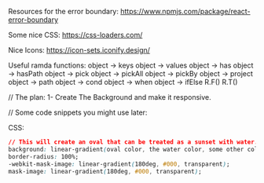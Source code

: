 Resources for the error boundary:
https://www.npmjs.com/package/react-error-boundary

Some nice CSS:
https://css-loaders.com/

Nice Icons:
https://icon-sets.iconify.design/

Useful ramda functions:
object -> keys
object -> values
object -> has
object -> hasPath
object -> pick
object -> pickAll
object -> pickBy
object -> project
object -> path
object -> cond
object -> when
object -> ifElse
R.F()
R.T()

// The plan:
1- Create The Background and make it responsive.

// Some code snippets you might use later:

CSS:

```CSS
// This will create an oval that can be treated as a sunset with water.
background: linear-gradient(oval color, the water color, some other color);
border-radius: 100%;
-webkit-mask-image: linear-gradient(180deg, #000, transparent);
mask-image: linear-gradient(180deg, #000, transparent);
```
